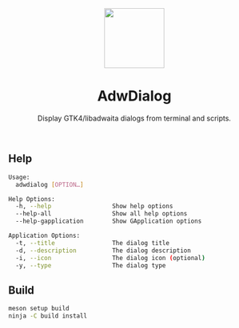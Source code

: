 <div align="center">
  <img src="adwdialog-logo.png" height="120">
  <h1 align="center">AdwDialog</h1>
  <p align="center">Display GTK4/libadwaita dialogs from terminal and scripts.</p>
</div>

<br/>

## Help

```sh
Usage:
  adwdialog [OPTION…]

Help Options:
  -h, --help                 Show help options
  --help-all                 Show all help options
  --help-gapplication        Show GApplication options

Application Options:
  -t, --title                The dialog title
  -d, --description          The dialog description
  -i, --icon                 The dialog icon (optional)
  -y, --type                 The dialog type
```

## Build

```bash
meson setup build
ninja -C build install
```
